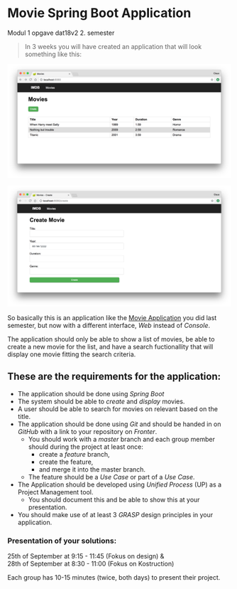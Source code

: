 # Movie Spring Boot Application
Modul 1 opgave dat18v2 2. semester

> In 3 weeks you will have created an application that will look something like this:    

![](Screen%20Shot%202018-08-16%20at%2023.14.58.png)

![](Screen%20Shot%202018-08-20%20at%2012.24.18.png)


So basically this is an application like the [Movie Application](https://docs.google.com/document/d/18FFlVI84z2GYfrHww5_vX-MQcBaSK1NdCgrdDipOYos/edit) you did last semester, but now with a different interface, _Web_ instead of _Console_. 

The application should only be able to show a list of movies, be able to create a new movie for the list, and have a search fuctionallity that will display one movie fitting the search criteria.   

## These are the requirements for the application:

* The application should be done using _Spring Boot_
* The system should be able to _create_ and _display_ movies.
* A user should be able to search for movies on relevant based on the title.
* The application should be done using _Git_ and should be handed in on _GitHub_ with a link to your repository on _Fronter_. 
   * You should work with a _master_ branch and each group member should during the project at least once:
       * create a _feature_ branch, 
       * create the feature, 
       * and merge it into the master branch.
    * The feature should be a _Use Case_ or part of a _Use Case_.
 * The Application should be developed using _Unified Process_ (UP) as a Project Management tool.
   * You should document this and be able to show this at your presentation.
 * You should make use of at least 3 _GRASP_ design principles in your application.

<!--
### Software Design

1.  Identify Actors and Use Cases for the system, and write a Use Case
    Diagram
2.  Write the use cases in brief or casual format.
3.  Create System Sequence Diagrams based your central Use Cases
4.  Create a Noun List from your Use Cases.
5.  Create a Verb List from your Use Cases.
6.  Create a Domain Model with relations and multiplicity based on you
    Noun List.
7.  Create a Sequence Diagram (More information will come)
8.  Create a Class Diagram for the Movie Application.

	a. include associations, aggregation or composition Software
        construction You should develop the system based on the
        artifacts from software design.

Hand in your solution on Github and the link to the repository as a
group hand-in on Fronter latest at Friday 27th of April at 22:00.
-->

### Presentation of your solutions: 

25th of September at 9:15 - 11:45 (Fokus on design) &     
28th of September at 8:30 - 11:00 (Fokus on Kostruction)

Each group has 10-15 minutes (twice, both days) to present their project.

